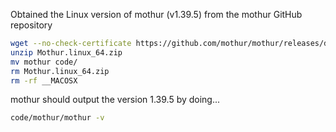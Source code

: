 Obtained the Linux version of mothur (v1.39.5) from the mothur GitHub repository

```bash
wget --no-check-certificate https://github.com/mothur/mothur/releases/download/v1.39.5/Mothur.linux_64.zip
unzip Mothur.linux_64.zip
mv mothur code/
rm Mothur.linux_64.zip
rm -rf __MACOSX
```

mothur should output the version 1.39.5 by doing...

```bash
code/mothur/mothur -v
```

